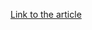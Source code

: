 [Link to the article](https://riskiq.com/blog/external-threat-management/sysrv-hello-cryptojacking-botnet/)
